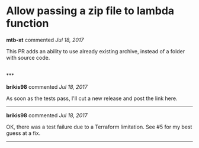 # Allow passing a zip file to lambda function

**mtb-xt** commented *Jul 18, 2017*

This PR adds an ability to use already existing archive, instead of a folder with source code.


<br />
***


**brikis98** commented *Jul 18, 2017*

As soon as the tests pass, I'll cut a new release and post the link here.
***

**brikis98** commented *Jul 18, 2017*

OK, there was a test failure due to a Terraform limitation. See #5 for my best guess at a fix.
***

